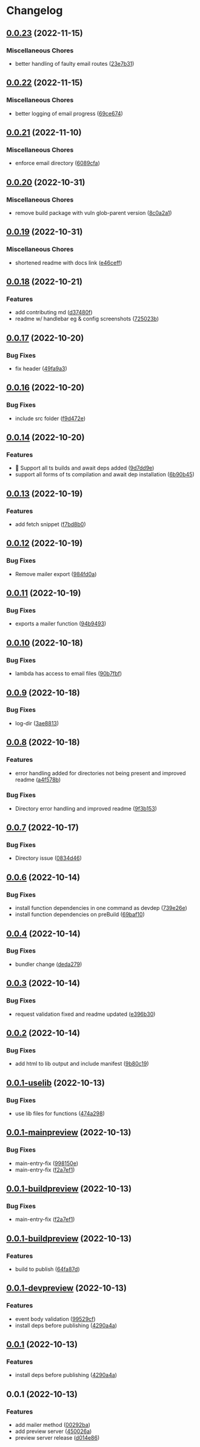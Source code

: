 # Changelog

## [0.0.23](https://github.com/netlify/netlify-emails-plugin/compare/v0.0.22...v0.0.23) (2022-11-15)


### Miscellaneous Chores

* better handling of faulty email routes ([23e7b31](https://github.com/netlify/netlify-emails-plugin/commit/23e7b31df9afa28e87907e04d6dd8934de08b892))

## [0.0.22](https://github.com/netlify/netlify-emails-plugin/compare/v0.0.21...v0.0.22) (2022-11-15)


### Miscellaneous Chores

* better logging of email progress ([69ce674](https://github.com/netlify/netlify-emails-plugin/commit/69ce674978b9596323f589e06142711246032c0e))

## [0.0.21](https://github.com/netlify/netlify-emails-plugin/compare/v0.0.20...v0.0.21) (2022-11-10)


### Miscellaneous Chores

* enforce email directory ([6089cfa](https://github.com/netlify/netlify-emails-plugin/commit/6089cfa703a4b4cd9969f244aa53e6b75543e0d2))

## [0.0.20](https://github.com/netlify/netlify-emails-plugin/compare/v0.0.19...v0.0.20) (2022-10-31)


### Miscellaneous Chores

* remove build package with vuln glob-parent version ([8c0a2a1](https://github.com/netlify/netlify-emails-plugin/commit/8c0a2a14bb301ab35ebd859005e12882da1a1d4a))

## [0.0.19](https://github.com/netlify/netlify-emails-plugin/compare/v0.0.18...v0.0.19) (2022-10-31)


### Miscellaneous Chores

* shortened readme with docs link ([e46ceff](https://github.com/netlify/netlify-emails-plugin/commit/e46ceff14065649e4433f86ffd614b47f103f029))

## [0.0.18](https://github.com/netlify/netlify-emails-plugin/compare/v0.0.17...v0.0.18) (2022-10-21)


### Features

* add contributing md ([d37480f](https://github.com/netlify/netlify-emails-plugin/commit/d37480fbd3b5dfaa56f7884a8ba8a8c755a826a2))
* readme w/ handlebar eg & config screenshots ([725023b](https://github.com/netlify/netlify-emails-plugin/commit/725023b31c3f41e4b6b12e19d6170352a1bf15a7))

## [0.0.17](https://github.com/netlify/netlify-emails-plugin/compare/v0.0.16...v0.0.17) (2022-10-20)


### Bug Fixes

* fix header ([49fa9a3](https://github.com/netlify/netlify-emails-plugin/commit/49fa9a327f8f8dbee8ba89306662cf4d0aba2780))

## [0.0.16](https://github.com/netlify/netlify-emails-plugin/compare/v0.0.14...v0.0.16) (2022-10-20)


### Bug Fixes

* include src folder ([f9d472e](https://github.com/netlify/netlify-emails-plugin/commit/f9d472eb411c1b2bf54035e107176ac5a3a5dbc2))

## [0.0.14](https://github.com/netlify/netlify-emails-plugin/compare/v0.0.13...v0.0.14) (2022-10-20)


### Features

* :monocle_face: Support all ts builds and await deps added ([9d7dd9e](https://github.com/netlify/netlify-emails-plugin/commit/9d7dd9e06f5221ec34cf50b36fd4ef44980f6740))
* support all forms of ts compilation and await dep installation ([6b90b45](https://github.com/netlify/netlify-emails-plugin/commit/6b90b4540170e25e30d241e4b40088eafc8fe98f))

## [0.0.13](https://github.com/netlify/netlify-emails-plugin/compare/v0.0.12...v0.0.13) (2022-10-19)


### Features

* add fetch snippet ([f7bd8b0](https://github.com/netlify/netlify-emails-plugin/commit/f7bd8b0558138178f1987b04074361b14c04136e))

## [0.0.12](https://github.com/netlify/netlify-emails-plugin/compare/v0.0.11...v0.0.12) (2022-10-19)


### Bug Fixes

* Remove mailer export ([984fd0a](https://github.com/netlify/netlify-emails-plugin/commit/984fd0a45afea52b64197114761a670a99670ccb))

## [0.0.11](https://github.com/netlify/netlify-emails-plugin/compare/v0.0.10...v0.0.11) (2022-10-19)


### Bug Fixes

* exports a mailer function ([94b9493](https://github.com/netlify/netlify-emails-plugin/commit/94b9493deb5be46b8ffaf74af10143474955184c))

## [0.0.10](https://github.com/netlify/netlify-emails-plugin/compare/v0.0.9...v0.0.10) (2022-10-18)


### Bug Fixes

* lambda has access to email files ([90b7fbf](https://github.com/netlify/netlify-emails-plugin/commit/90b7fbf50ae662cb322e99d95caffb5333bc24b2))

## [0.0.9](https://github.com/netlify/netlify-emails-plugin/compare/v0.0.8...v0.0.9) (2022-10-18)


### Bug Fixes

* log-dir ([3ae8813](https://github.com/netlify/netlify-emails-plugin/commit/3ae881316b1ff89040c792a5a8261983e5b88f64))

## [0.0.8](https://github.com/netlify/netlify-emails-plugin/compare/v0.0.7...v0.0.8) (2022-10-18)


### Features

* error handling added for directories not being present and improved readme ([a4f578b](https://github.com/netlify/netlify-emails-plugin/commit/a4f578beac0c96048b40da5ad879412bc661881f))


### Bug Fixes

* Directory error handling and improved readme ([9f3b153](https://github.com/netlify/netlify-emails-plugin/commit/9f3b15386028ced91fbc00ed434471c1aa99cb9e))

## [0.0.7](https://github.com/netlify/netlify-emails-plugin/compare/v0.0.6...v0.0.7) (2022-10-17)


### Bug Fixes

* Directory issue ([0834d46](https://github.com/netlify/netlify-emails-plugin/commit/0834d46f9013f5b447ea60e2b138a0f791e2fae4))

## [0.0.6](https://github.com/netlify/netlify-emails-plugin/compare/v0.0.4...v0.0.6) (2022-10-14)


### Bug Fixes

* install function dependencies in one command as devdep ([739e26e](https://github.com/netlify/netlify-emails-plugin/commit/739e26e049076ad5fb3b0fcd34e12749f14c3736))
* install function dependencies on preBuild ([69baf10](https://github.com/netlify/netlify-emails-plugin/commit/69baf10d7d8adc49347354b41425a8bc7d551c9d))

## [0.0.4](https://github.com/netlify/netlify-emails-plugin/compare/v0.0.3...v0.0.4) (2022-10-14)


### Bug Fixes

* bundler change ([deda279](https://github.com/netlify/netlify-emails-plugin/commit/deda2791549fb6f23b39dc03030ff09eb66b434f))

## [0.0.3](https://github.com/netlify/netlify-emails-plugin/compare/v0.0.2...v0.0.3) (2022-10-14)


### Bug Fixes

* request validation fixed and readme updated ([e396b30](https://github.com/netlify/netlify-emails-plugin/commit/e396b30e1d083b6d263474ff7dc132ecf739b6af))

## [0.0.2](https://github.com/netlify/netlify-emails-plugin/compare/v0.0.1-uselib...v0.0.2) (2022-10-14)


### Bug Fixes

* add html to lib output and include manifest ([9b80c19](https://github.com/netlify/netlify-emails-plugin/commit/9b80c19a1c377aea8a88c17d230942560ff146c9))

## [0.0.1-uselib](https://github.com/netlify/netlify-emails-plugin/compare/v0.0.1-mainpreview...v0.0.1-uselib) (2022-10-13)


### Bug Fixes

* use lib files for functions ([474a298](https://github.com/netlify/netlify-emails-plugin/commit/474a2988dc27ea3ff865553d1fc3cad3d385fcee))

## [0.0.1-mainpreview](https://github.com/netlify/netlify-emails-plugin/compare/v0.0.1-buildpreview...v0.0.1-mainpreview) (2022-10-13)


### Bug Fixes

* main-entry-fix ([998150e](https://github.com/netlify/netlify-emails-plugin/commit/998150e225b13fda99a167fb20072916c14ed5c4))
* main-entry-fix ([f2a7ef1](https://github.com/netlify/netlify-emails-plugin/commit/f2a7ef105a6ea70766c8ae0073032ef3aebedfed))

## [0.0.1-buildpreview](https://github.com/netlify/netlify-emails-plugin/compare/v0.0.1-buildpreview...v0.0.1-buildpreview) (2022-10-13)


### Bug Fixes

* main-entry-fix ([f2a7ef1](https://github.com/netlify/netlify-emails-plugin/commit/f2a7ef105a6ea70766c8ae0073032ef3aebedfed))

## [0.0.1-buildpreview](https://github.com/netlify/netlify-emails-plugin/compare/v0.0.1-devpreview...v0.0.1-buildpreview) (2022-10-13)


### Features

* build to publish ([64fa87d](https://github.com/netlify/netlify-emails-plugin/commit/64fa87d3d6e08c5082f13e60a2aef70f3e756b69))

## [0.0.1-devpreview](https://github.com/netlify/netlify-emails-plugin/compare/v0.0.1...v0.0.1-devpreview) (2022-10-13)


### Features

* event body validation ([99529cf](https://github.com/netlify/netlify-emails-plugin/commit/99529cf6f0ad58c2b0ac47a5dd70500a9c5416eb))
* install deps before publishing ([4290a4a](https://github.com/netlify/netlify-emails-plugin/commit/4290a4a2df98d1e816dbea7e3ecfbe84aedb06e2))

## [0.0.1](https://github.com/netlify/netlify-emails-plugin/compare/v0.0.1...v0.0.1) (2022-10-13)


### Features

* install deps before publishing ([4290a4a](https://github.com/netlify/netlify-emails-plugin/commit/4290a4a2df98d1e816dbea7e3ecfbe84aedb06e2))

## 0.0.1 (2022-10-13)


### Features

* add mailer method ([00292ba](https://github.com/netlify/netlify-emails-plugin/commit/00292bafcc046c1ac609236c16fbc5d4b0c61e6c))
* add preview server ([450026a](https://github.com/netlify/netlify-emails-plugin/commit/450026ad498e76264ea97134fcafc07b434a38cf))
* preview server release ([d014e86](https://github.com/netlify/netlify-emails-plugin/commit/d014e8669c1efdb92b690d5769c2053a1eec191b))
